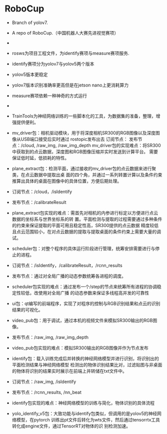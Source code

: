 # RoboCup

- Branch of yolov7.
- A repo of RoboCup.（中国机器人大赛先进视觉赛项）
-
- rosws为项目工程文件，为identify赛项与measure赛项服务.
- identify赛项分为yolov7与yolov5两个版本
- yolov5版本更稳定
- yolov7版本识别准确率更高但是在jetson nano上更消耗算力
- measure赛项依赖一种神奇的方式运行
-
- TrainTools为神经网络训练的一些脚本化的工具，为数据集的准备，整理，增强提供便利。

- mv_driver包：相机驱动模块，用于将深度相机SR300的RGB图像以及深度图像从USB端口接受后实时通过
rostopic发布出去
订阅节点：
发布节点：/cloud, /raw_img, /raw_img_depth
mv_driver包的实现难点：将SR300中获取到的点云数据，深度图和RGB图像压缩并实时发送到计算平台。
需要保证低时延，低损耗的特性。

- plane_extract包：检测平面，通过接收的mv_driver包的点云数据来进行聚类，在点云数据中提取出桌
面的四个角，并通过一系列转置计算以及条件约束推算出具体的桌面在图像中的具体位置，方便后期处理。
- 订阅节点：/cloud，/isIdentify
- 发布节点：/calibrateResult
- plane_extract包实现的难点：需首先对相机的内参进行标定以方便进行点云数据的坐标系与世界坐标系的转
置。平面检测与提取的过程需要通过多种条件的约束来保证提取的平面可用且稳定性高，SR300提供的点云数据
精度较低且点云范围较小，在对点云数据的提取与提取桌面的条件约束上需要大量的调试。

- scheduler包：对整个程序的具体运行阶段进行管理，统筹安排需要进行与停止的进程。
- 订阅节点：/isIdentify，/calibrateResult，/rcnn_results
- 发布节点：通过对全局广播的动态参数统筹各进程的调度。
- scheduler包实现的难点：通过发布一个/step的节点来统筹所有进程的协调稳定性较低，改使用对全局广播
的动态参数来保证多线程高并发的可靠性

- ui包：qt编写的前端程序，实现了对程序的控制与RGB识别结果和点云的识别结果的可视化。

- video_pub包：用于调试，通过本机的视频文件来模拟SR300输出的RGB图像。
- 发布节点：/raw_img, /raw_img_depth
- video_pub包实现的难点：模拟SR300输出的RGB图像并作为节点发布

- identify包：载入训练完成后并转换的神经网络模型并进行识别，将识别出的平面检测结果与神经网络模型
检测出的物体识别结果比对，过滤贴图与非桌面的物体将识别的结果实时展示在前端上并转储在txt文件中。
- 订阅节点：/raw_img, /isIdentify
- 发布节点：/rcnn_results, /nn_beat
- identify包实现的难点：神经网络模型的训练与简化，物体识别的具体流程

- yolo_identify_v5包：大致功能与identify包类似，但调用的是yolov5的神经网络模型，在pytorch
训练出pt文件后转化为wts文件，然后通过tensorrtx工具转化成engine文件，通过TensorRT对物体的识
别检测加速。
 